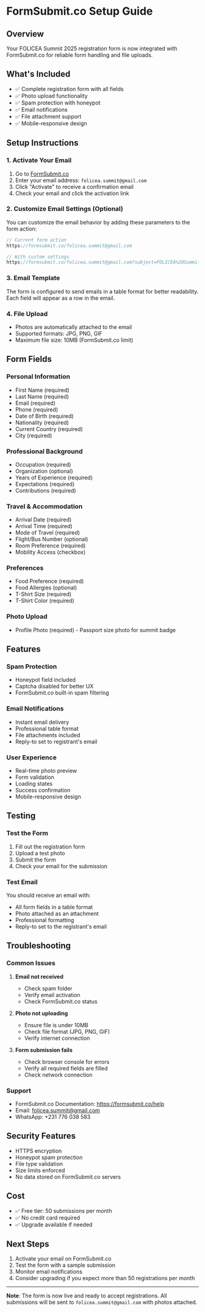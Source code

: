 # FormSubmit.co Setup Guide

## Overview
Your FOLICEA Summit 2025 registration form is now integrated with FormSubmit.co for reliable form handling and file uploads.

## What's Included
- ✅ Complete registration form with all fields
- ✅ Photo upload functionality
- ✅ Spam protection with honeypot
- ✅ Email notifications
- ✅ File attachment support
- ✅ Mobile-responsive design

## Setup Instructions

### 1. Activate Your Email
1. Go to [FormSubmit.co](https://formsubmit.co/)
2. Enter your email address: `folicea.summit@gmail.com`
3. Click "Activate" to receive a confirmation email
4. Check your email and click the activation link

### 2. Customize Email Settings (Optional)
You can customize the email behavior by adding these parameters to the form action:

```javascript
// Current form action
https://formsubmit.co/folicea.summit@gmail.com

// With custom settings
https://formsubmit.co/folicea.summit@gmail.com?subject=FOLICEA%20Summit%202025%20Registration&_template=table&_captcha=false
```

### 3. Email Template
The form is configured to send emails in a table format for better readability. Each field will appear as a row in the email.

### 4. File Upload
- Photos are automatically attached to the email
- Supported formats: JPG, PNG, GIF
- Maximum file size: 10MB (FormSubmit.co limit)

## Form Fields

### Personal Information
- First Name (required)
- Last Name (required)
- Email (required)
- Phone (required)
- Date of Birth (required)
- Nationality (required)
- Current Country (required)
- City (required)

### Professional Background
- Occupation (required)
- Organization (optional)
- Years of Experience (required)
- Expectations (required)
- Contributions (required)

### Travel & Accommodation
- Arrival Date (required)
- Arrival Time (required)
- Mode of Travel (required)
- Flight/Bus Number (optional)
- Room Preference (required)
- Mobility Access (checkbox)

### Preferences
- Food Preference (required)
- Food Allergies (optional)
- T-Shirt Size (required)
- T-Shirt Color (required)

### Photo Upload
- Profile Photo (required) - Passport size photo for summit badge

## Features

### Spam Protection
- Honeypot field included
- Captcha disabled for better UX
- FormSubmit.co built-in spam filtering

### Email Notifications
- Instant email delivery
- Professional table format
- File attachments included
- Reply-to set to registrant's email

### User Experience
- Real-time photo preview
- Form validation
- Loading states
- Success confirmation
- Mobile-responsive design

## Testing

### Test the Form
1. Fill out the registration form
2. Upload a test photo
3. Submit the form
4. Check your email for the submission

### Test Email
You should receive an email with:
- All form fields in a table format
- Photo attached as an attachment
- Professional formatting
- Reply-to set to the registrant's email

## Troubleshooting

### Common Issues

1. **Email not received**
   - Check spam folder
   - Verify email activation
   - Check FormSubmit.co status

2. **Photo not uploading**
   - Ensure file is under 10MB
   - Check file format (JPG, PNG, GIF)
   - Verify internet connection

3. **Form submission fails**
   - Check browser console for errors
   - Verify all required fields are filled
   - Check network connection

### Support
- FormSubmit.co Documentation: https://formsubmit.co/help
- Email: folicea.summit@gmail.com
- WhatsApp: +231 776 038 583

## Security Features

- HTTPS encryption
- Honeypot spam protection
- File type validation
- Size limits enforced
- No data stored on FormSubmit.co servers

## Cost
- ✅ Free tier: 50 submissions per month
- ✅ No credit card required
- ✅ Upgrade available if needed

## Next Steps

1. Activate your email on FormSubmit.co
2. Test the form with a sample submission
3. Monitor email notifications
4. Consider upgrading if you expect more than 50 registrations per month

---

**Note**: The form is now live and ready to accept registrations. All submissions will be sent to `folicea.summit@gmail.com` with photos attached.
